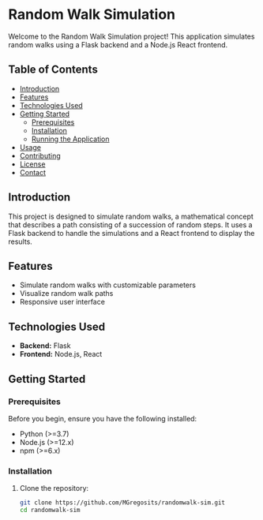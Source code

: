 # Random Walk Simulation

Welcome to the Random Walk Simulation project! This application simulates random walks using a Flask backend and a Node.js React frontend.

## Table of Contents
- [Introduction](#introduction)
- [Features](#features)
- [Technologies Used](#technologies-used)
- [Getting Started](#getting-started)
  - [Prerequisites](#prerequisites)
  - [Installation](#installation)
  - [Running the Application](#running-the-application)
- [Usage](#usage)
- [Contributing](#contributing)
- [License](#license)
- [Contact](#contact)

## Introduction
This project is designed to simulate random walks, a mathematical concept that describes a path consisting of a succession of random steps. It uses a Flask backend to handle the simulations and a React frontend to display the results.

## Features
- Simulate random walks with customizable parameters
- Visualize random walk paths
- Responsive user interface

## Technologies Used
- **Backend:** Flask
- **Frontend:** Node.js, React

## Getting Started

### Prerequisites
Before you begin, ensure you have the following installed:
- Python (>=3.7)
- Node.js (>=12.x)
- npm (>=6.x)

### Installation
1. Clone the repository:
   ```bash
   git clone https://github.com/MGregosits/randomwalk-sim.git
   cd randomwalk-sim
